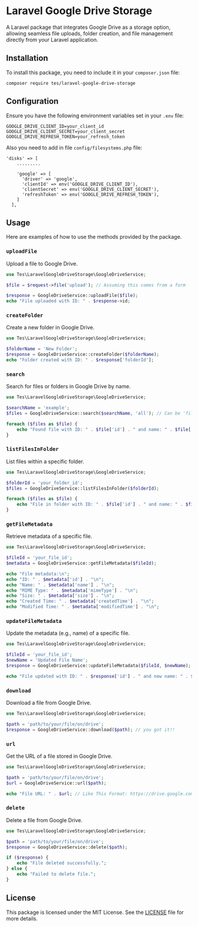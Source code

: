 # Laravel Google Drive Storage

A Laravel package that integrates Google Drive as a storage option, allowing seamless file uploads, folder creation, and file management directly from your Laravel application.

## Installation

To install this package, you need to include it in your `composer.json` file:

```terminal
composer require tes/laravel-google-drive-storage
```

## Configuration

Ensure you have the following environment variables set in your `.env` file:

```env
GOOGLE_DRIVE_CLIENT_ID=your_client_id
GOOGLE_DRIVE_CLIENT_SECRET=your_client_secret
GOOGLE_DRIVE_REFRESH_TOKEN=your_refresh_token
```

Also you need to add in file `config/filesystems.php` file:

```filesystems
'disks' => [
    .........

    'google' => [
      'driver' => 'google',
      'clientId' => env('GOOGLE_DRIVE_CLIENT_ID'),
      'clientSecret' => env('GOOGLE_DRIVE_CLIENT_SECRET'),
      'refreshToken' => env('GOOGLE_DRIVE_REFRESH_TOKEN'),
    ]
  ],
```

## Usage

Here are examples of how to use the methods provided by the package.

### `uploadFile`

Upload a file to Google Drive.

```php
use Tes\LaravelGoogleDriveStorage\GoogleDriveService;

$file = $request->file('upload'); // Assuming this comes from a form

$response = GoogleDriveService::uploadFile($file);
echo "File uploaded with ID: " . $response->id;
```

### `createFolder`

Create a new folder in Google Drive.

```php
use Tes\LaravelGoogleDriveStorage\GoogleDriveService;

$folderName = 'New Folder';
$response = GoogleDriveService::createFolder($folderName);
echo "Folder created with ID: " . $response['folderId'];
```

### `search`

Search for files or folders in Google Drive by name.

```php
use Tes\LaravelGoogleDriveStorage\GoogleDriveService;

$searchName = 'example';
$files = GoogleDriveService::search($searchName, 'all'); // Can be 'files', 'folders', or 'all'

foreach ($files as $file) {
    echo "Found file with ID: " . $file['id'] . " and name: " . $file['name'] . "\n";
}
```

### `listFilesInFolder`

List files within a specific folder.

```php
use Tes\LaravelGoogleDriveStorage\GoogleDriveService;

$folderId = 'your_folder_id';
$files = GoogleDriveService::listFilesInFolder($folderId);

foreach ($files as $file) {
    echo "File in folder with ID: " . $file['id'] . " and name: " . $file['name'] . "\n";
}
```

### `getFileMetadata`

Retrieve metadata of a specific file.

```php
use Tes\LaravelGoogleDriveStorage\GoogleDriveService;

$fileId = 'your_file_id';
$metadata = GoogleDriveService::getFileMetadata($fileId);

echo "File metadata:\n";
echo "ID: " . $metadata['id'] . "\n";
echo "Name: " . $metadata['name'] . "\n";
echo "MIME Type: " . $metadata['mimeType'] . "\n";
echo "Size: " . $metadata['size'] . "\n";
echo "Created Time: " . $metadata['createdTime'] . "\n";
echo "Modified Time: " . $metadata['modifiedTime'] . "\n";
```

### `updateFileMetadata`

Update the metadata (e.g., name) of a specific file.

```php
use Tes\LaravelGoogleDriveStorage\GoogleDriveService;

$fileId = 'your_file_id';
$newName = 'Updated File Name';
$response = GoogleDriveService::updateFileMetadata($fileId, $newName);

echo "File updated with ID: " . $response['id'] . " and new name: " . $response['name'];
```

### `download`

Download a file from Google Drive.

```php
use Tes\LaravelGoogleDriveStorage\GoogleDriveService;

$path = 'path/to/your/file/on/drive';
$response = GoogleDriveService::download($path); // you got it!!
```

### `url`

Get the URL of a file stored in Google Drive.

```php
use Tes\LaravelGoogleDriveStorage\GoogleDriveService;

$path = 'path/to/your/file/on/drive';
$url = GoogleDriveService::url($path);

echo "File URL: " . $url; // Like This Format: https://drive.google.com/file/d/1jGhj2nX2MNbH5VPwe8SqTKSUu0U-S-VX/view?usp=sharing
```

### `delete`

Delete a file from Google Drive.

```php
use Tes\LaravelGoogleDriveStorage\GoogleDriveService;

$path = 'path/to/your/file/on/drive';
$response = GoogleDriveService::delete($path);

if ($response) {
    echo "File deleted successfully.";
} else {
    echo "Failed to delete file.";
}
```

## License

This package is licensed under the MIT License. See the [LICENSE](LICENSE) file for more details.

